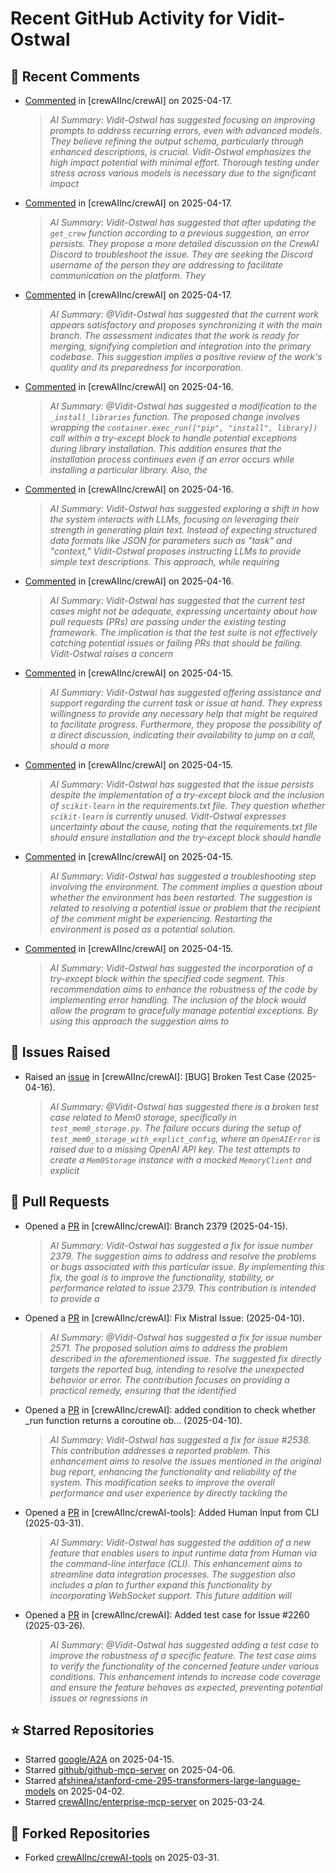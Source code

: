 # Recent GitHub Activity for Vidit-Ostwal

## 💬 Recent Comments
- [Commented](https://github.com/crewAIInc/crewAI/issues/2606#issuecomment-2811865124) in [crewAIInc/crewAI] on 2025-04-17.
  > *AI Summary: Vidit-Ostwal has suggested focusing on improving prompts to address recurring errors, even with advanced models. They believe refining the output schema, particularly through enhanced descriptions, is crucial. Vidit-Ostwal emphasizes the high impact potential with minimal effort. Thorough testing under stress across various models is necessary due to the significant impact*
- [Commented](https://github.com/crewAIInc/crewAI/issues/2307#issuecomment-2811592998) in [crewAIInc/crewAI] on 2025-04-17.
  > *AI Summary: Vidit-Ostwal has suggested that after updating the `get_crew` function according to a previous suggestion, an error persists. They propose a more detailed discussion on the CrewAI Discord to troubleshoot the issue. They are seeking the Discord username of the person they are addressing to facilitate communication on the platform. They*
- [Commented](https://github.com/crewAIInc/crewAI/pull/2312#issuecomment-2811591832) in [crewAIInc/crewAI] on 2025-04-17.
  > *AI Summary: @Vidit-Ostwal has suggested that the current work appears satisfactory and proposes synchronizing it with the main branch. The assessment indicates that the work is ready for merging, signifying completion and integration into the primary codebase. This suggestion implies a positive review of the work's quality and its preparedness for incorporation.*
- [Commented](https://github.com/crewAIInc/crewAI/issues/2574#issuecomment-2808376255) in [crewAIInc/crewAI] on 2025-04-16.
  > *AI Summary: @Vidit-Ostwal has suggested a modification to the `_install_libraries` function. The proposed change involves wrapping the `container.exec_run(["pip", "install", library])` call within a try-except block to handle potential exceptions during library installation. This addition ensures that the installation process continues even if an error occurs while installing a particular library. Also, the*
- [Commented](https://github.com/crewAIInc/crewAI/issues/2606#issuecomment-2808348513) in [crewAIInc/crewAI] on 2025-04-16.
  > *AI Summary: Vidit-Ostwal has suggested exploring a shift in how the system interacts with LLMs, focusing on leveraging their strength in generating plain text. Instead of expecting structured data formats like JSON for parameters such as "task" and "context," Vidit-Ostwal proposes instructing LLMs to provide simple text descriptions. This approach, while requiring*
- [Commented](https://github.com/crewAIInc/crewAI/issues/2616#issuecomment-2808341179) in [crewAIInc/crewAI] on 2025-04-16.
  > *AI Summary: Vidit-Ostwal has suggested that the current test cases might not be adequate, expressing uncertainty about how pull requests (PRs) are passing under the existing testing framework. The implication is that the test suite is not effectively catching potential issues or failing PRs that should be failing. Vidit-Ostwal raises a concern*
- [Commented](https://github.com/crewAIInc/crewAI/issues/2606#issuecomment-2807329530) in [crewAIInc/crewAI] on 2025-04-15.
  > *AI Summary: Vidit-Ostwal has suggested offering assistance and support regarding the current task or issue at hand. They express willingness to provide any necessary help that might be required to facilitate progress. Furthermore, they propose the possibility of a direct discussion, indicating their availability to jump on a call, should a more*
- [Commented](https://github.com/crewAIInc/crewAI/issues/2574#issuecomment-2807282342) in [crewAIInc/crewAI] on 2025-04-15.
  > *AI Summary: Vidit-Ostwal has suggested that the issue persists despite the implementation of a try-except block and the inclusion of `scikit-learn` in the requirements.txt file. They question whether `scikit-learn` is currently unused. Vidit-Ostwal expresses uncertainty about the cause, noting that the requirements.txt file should ensure installation and the try-except block should handle*
- [Commented](https://github.com/crewAIInc/crewAI/issues/2574#issuecomment-2807236042) in [crewAIInc/crewAI] on 2025-04-15.
  > *AI Summary: Vidit-Ostwal has suggested a troubleshooting step involving the environment. The comment implies a question about whether the environment has been restarted. The suggestion is related to resolving a potential issue or problem that the recipient of the comment might be experiencing. Restarting the environment is posed as a potential solution.*
- [Commented](https://github.com/crewAIInc/crewAI/issues/2574#issuecomment-2807162260) in [crewAIInc/crewAI] on 2025-04-15.
  > *AI Summary: Vidit-Ostwal has suggested the incorporation of a try-except block within the specified code segment. This recommendation aims to enhance the robustness of the code by implementing error handling. The inclusion of the block would allow the program to gracefully manage potential exceptions. By using this approach the suggestion aims to*

## 🐛 Issues Raised
- Raised an [issue](https://github.com/crewAIInc/crewAI/issues/2616) in [crewAIInc/crewAI]: [BUG] Broken Test Case (2025-04-16).
  > *AI Summary: @Vidit-Ostwal has suggested there is a broken test case related to Mem0 storage, specifically in `test_mem0_storage.py`. The failure occurs during the setup of `test_mem0_storage_with_explict_config`, where an `OpenAIError` is raised due to a missing OpenAI API key. The test attempts to create a `Mem0Storage` instance with a mocked `MemoryClient` and explicit*

## 🚀 Pull Requests
- Opened a [PR](https://github.com/crewAIInc/crewAI/pull/2610) in [crewAIInc/crewAI]: Branch 2379 (2025-04-15).
  > *AI Summary: Vidit-Ostwal has suggested a fix for issue number 2379. The suggestion aims to address and resolve the problems or bugs associated with this particular issue. By implementing this fix, the goal is to improve the functionality, stability, or performance related to issue 2379. This contribution is intended to provide a*
- Opened a [PR](https://github.com/crewAIInc/crewAI/pull/2580) in [crewAIInc/crewAI]: Fix Mistral Issue: (2025-04-10).
  > *AI Summary: @Vidit-Ostwal has suggested a fix for issue number 2571. The proposed solution aims to address the problem described in the aforementioned issue. The suggested fix directly targets the reported bug, intending to resolve the unexpected behavior or error. The contribution focuses on providing a practical remedy, ensuring that the identified*
- Opened a [PR](https://github.com/crewAIInc/crewAI/pull/2570) in [crewAIInc/crewAI]: added condition to check whether _run function returns a coroutine ob… (2025-04-10).
  > *AI Summary: Vidit-Ostwal has suggested a fix for issue #2538. This contribution addresses a reported problem. This enhancement aims to resolve the issues mentioned in the original bug report, enhancing the functionality and reliability of the system. This modification seeks to improve the overall performance and user experience by directly tackling the*
- Opened a [PR](https://github.com/crewAIInc/crewAI-tools/pull/251) in [crewAIInc/crewAI-tools]: Added Human Input from CLI (2025-03-31).
  > *AI Summary: Vidit-Ostwal has suggested the addition of a new feature that enables users to input runtime data from Human via the command-line interface (CLI). This enhancement aims to streamline data integration processes. The suggestion also includes a plan to further expand this functionality by incorporating WebSocket support. This future addition will*
- Opened a [PR](https://github.com/crewAIInc/crewAI/pull/2484) in [crewAIInc/crewAI]: Added test case for Issue #2260 (2025-03-26).
  > *AI Summary: @Vidit-Ostwal has suggested adding a test case to improve the robustness of a specific feature. The test case aims to verify the functionality of the concerned feature under various conditions. This enhancement intends to increase code coverage and ensure the feature behaves as expected, preventing potential issues or regressions in*

## ⭐ Starred Repositories
- Starred [google/A2A](https://github.com/google/A2A) on 2025-04-15.
- Starred [github/github-mcp-server](https://github.com/github/github-mcp-server) on 2025-04-06.
- Starred [afshinea/stanford-cme-295-transformers-large-language-models](https://github.com/afshinea/stanford-cme-295-transformers-large-language-models) on 2025-04-02.
- Starred [crewAIInc/enterprise-mcp-server](https://github.com/crewAIInc/enterprise-mcp-server) on 2025-03-24.

## 🍴 Forked Repositories
- Forked [crewAIInc/crewAI-tools](https://github.com/Vidit-Ostwal/crewAI-tools) on 2025-03-31.
